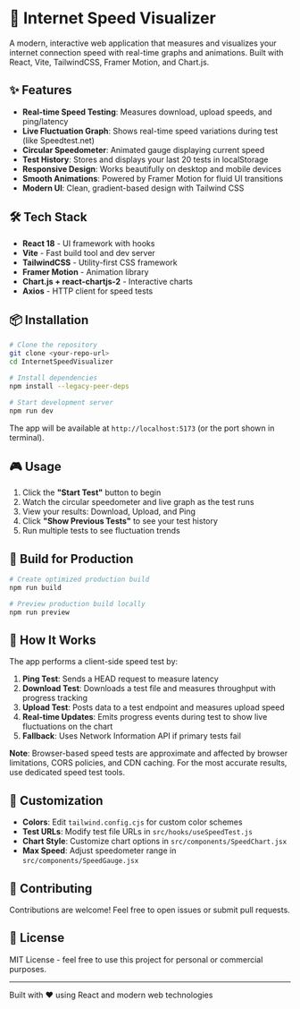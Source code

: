 # 🚀 Internet Speed Visualizer

A modern, interactive web application that measures and visualizes your internet connection speed with real-time graphs and animations. Built with React, Vite, TailwindCSS, Framer Motion, and Chart.js.

## ✨ Features

- **Real-time Speed Testing**: Measures download, upload speeds, and ping/latency
- **Live Fluctuation Graph**: Shows real-time speed variations during test (like Speedtest.net)
- **Circular Speedometer**: Animated gauge displaying current speed
- **Test History**: Stores and displays your last 20 tests in localStorage
- **Responsive Design**: Works beautifully on desktop and mobile devices
- **Smooth Animations**: Powered by Framer Motion for fluid UI transitions
- **Modern UI**: Clean, gradient-based design with Tailwind CSS

## 🛠️ Tech Stack

- **React 18** - UI framework with hooks
- **Vite** - Fast build tool and dev server
- **TailwindCSS** - Utility-first CSS framework
- **Framer Motion** - Animation library
- **Chart.js + react-chartjs-2** - Interactive charts
- **Axios** - HTTP client for speed tests

## 📦 Installation

```bash
# Clone the repository
git clone <your-repo-url>
cd InternetSpeedVisualizer

# Install dependencies
npm install --legacy-peer-deps

# Start development server
npm run dev
```

The app will be available at `http://localhost:5173` (or the port shown in terminal).

## 🎮 Usage

1. Click the **"Start Test"** button to begin
2. Watch the circular speedometer and live graph as the test runs
3. View your results: Download, Upload, and Ping
4. Click **"Show Previous Tests"** to see your test history
5. Run multiple tests to see fluctuation trends

## 🔧 Build for Production

```bash
# Create optimized production build
npm run build

# Preview production build locally
npm run preview
```

## 📝 How It Works

The app performs a client-side speed test by:

1. **Ping Test**: Sends a HEAD request to measure latency
2. **Download Test**: Downloads a test file and measures throughput with progress tracking
3. **Upload Test**: Posts data to a test endpoint and measures upload speed
4. **Real-time Updates**: Emits progress events during test to show live fluctuations on the chart
5. **Fallback**: Uses Network Information API if primary tests fail

**Note**: Browser-based speed tests are approximate and affected by browser limitations, CORS policies, and CDN caching. For the most accurate results, use dedicated speed test tools.

## 🎨 Customization

- **Colors**: Edit `tailwind.config.cjs` for custom color schemes
- **Test URLs**: Modify test file URLs in `src/hooks/useSpeedTest.js`
- **Chart Style**: Customize chart options in `src/components/SpeedChart.jsx`
- **Max Speed**: Adjust speedometer range in `src/components/SpeedGauge.jsx`

## 🤝 Contributing

Contributions are welcome! Feel free to open issues or submit pull requests.

## 📄 License

MIT License - feel free to use this project for personal or commercial purposes.

---

Built with ❤️ using React and modern web technologies
